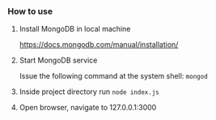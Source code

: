### How to use

 1. Install MongoDB in local machine

    https://docs.mongodb.com/manual/installation/

 2. Start MongoDB service

    Issue the following command at the system shell: `mongod`

 3. Inside project directory run `node index.js`

 4. Open browser, navigate to 127.0.0.1:3000
